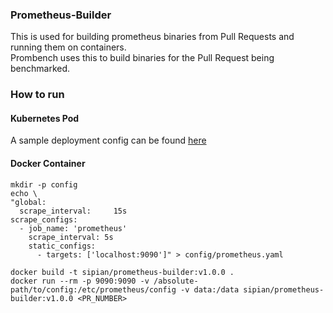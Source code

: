 ### Prometheus-Builder

This is used for building prometheus binaries from Pull Requests and running them on containers.  
Prombench uses this to build binaries for the Pull Request being benchmarked.

### How to run

#### Kubernetes Pod

A sample deployment config can be found [here](components/prombench/manifests/benchmark/3_prometheus-test.yaml#L176)

#### Docker Container

```
mkdir -p config
echo \
"global:
  scrape_interval:     15s
scrape_configs:
  - job_name: 'prometheus'
    scrape_interval: 5s
    static_configs:
      - targets: ['localhost:9090']" > config/prometheus.yaml

docker build -t sipian/prometheus-builder:v1.0.0 .
docker run --rm -p 9090:9090 -v /absolute-path/to/config:/etc/prometheus/config -v data:/data sipian/prometheus-builder:v1.0.0 <PR_NUMBER> 
```